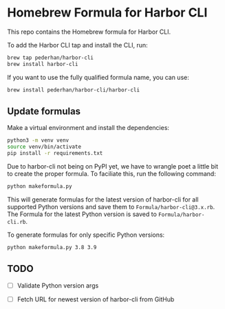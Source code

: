 # Homebrew Formula for Harbor CLI

This repo contains the Homebrew formula for Harbor CLI.

To add the Harbor CLI tap and install the CLI, run:

```bash
brew tap pederhan/harbor-cli
brew install harbor-cli
```

If you want to use the fully qualified formula name, you can use:

```bash
brew install pederhan/harbor-cli/harbor-cli
```

## Update formulas

Make a virtual environment and install the dependencies:

```bash
python3 -m venv venv
source venv/bin/activate
pip install -r requirements.txt
```

Due to harbor-cli not being on PyPI yet, we have to wrangle poet a little bit to create the proper formula.
To faciliate this, run the following command:

```bash
python makeformula.py
```

This will generate formulas for the latest version of harbor-cli for all supported Python versions and save them to `Formula/harbor-cli@3.x.rb`. The Formula for the latest Python version is saved to `Formula/harbor-cli.rb`.

To generate formulas for only specific Python versions:

```bash
python makeformula.py 3.8 3.9
```

## TODO

- [ ] Validate Python version args
- [ ] Fetch URL for newest version of harbor-cli from GitHub

